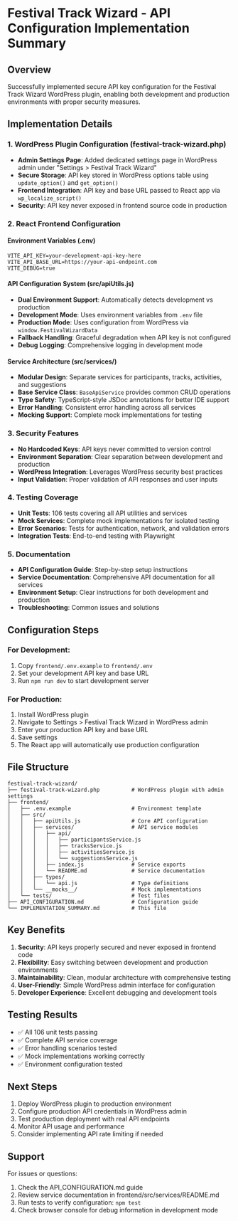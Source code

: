 # Festival Track Wizard - API Configuration Implementation Summary

## Overview
Successfully implemented secure API key configuration for the Festival Track Wizard WordPress plugin, enabling both development and production environments with proper security measures.

## Implementation Details

### 1. WordPress Plugin Configuration (festival-track-wizard.php)
- **Admin Settings Page**: Added dedicated settings page in WordPress admin under "Settings > Festival Track Wizard"
- **Secure Storage**: API key stored in WordPress options table using `update_option()` and `get_option()`
- **Frontend Integration**: API key and base URL passed to React app via `wp_localize_script()`
- **Security**: API key never exposed in frontend source code in production

### 2. React Frontend Configuration

#### Environment Variables (.env)
```env
VITE_API_KEY=your-development-api-key-here
VITE_API_BASE_URL=https://your-api-endpoint.com
VITE_DEBUG=true
```

#### API Configuration System (src/apiUtils.js)
- **Dual Environment Support**: Automatically detects development vs production
- **Development Mode**: Uses environment variables from `.env` file
- **Production Mode**: Uses configuration from WordPress via `window.FestivalWizardData`
- **Fallback Handling**: Graceful degradation when API key is not configured
- **Debug Logging**: Comprehensive logging in development mode

#### Service Architecture (src/services/)
- **Modular Design**: Separate services for participants, tracks, activities, and suggestions
- **Base Service Class**: `BaseApiService` provides common CRUD operations
- **Type Safety**: TypeScript-style JSDoc annotations for better IDE support
- **Error Handling**: Consistent error handling across all services
- **Mocking Support**: Complete mock implementations for testing

### 3. Security Features
- **No Hardcoded Keys**: API keys never committed to version control
- **Environment Separation**: Clear separation between development and production
- **WordPress Integration**: Leverages WordPress security best practices
- **Input Validation**: Proper validation of API responses and user inputs

### 4. Testing Coverage
- **Unit Tests**: 106 tests covering all API utilities and services
- **Mock Services**: Complete mock implementations for isolated testing
- **Error Scenarios**: Tests for authentication, network, and validation errors
- **Integration Tests**: End-to-end testing with Playwright

### 5. Documentation
- **API Configuration Guide**: Step-by-step setup instructions
- **Service Documentation**: Comprehensive API documentation for all services
- **Environment Setup**: Clear instructions for both development and production
- **Troubleshooting**: Common issues and solutions

## Configuration Steps

### For Development:
1. Copy `frontend/.env.example` to `frontend/.env`
2. Set your development API key and base URL
3. Run `npm run dev` to start development server

### For Production:
1. Install WordPress plugin
2. Navigate to Settings > Festival Track Wizard in WordPress admin
3. Enter your production API key and base URL
4. Save settings
5. The React app will automatically use production configuration

## File Structure
```
festival-track-wizard/
├── festival-track-wizard.php          # WordPress plugin with admin settings
├── frontend/
│   ├── .env.example                   # Environment template
│   ├── src/
│   │   ├── apiUtils.js                # Core API configuration
│   │   ├── services/                  # API service modules
│   │   │   ├── api/
│   │   │   │   ├── participantsService.js
│   │   │   │   ├── tracksService.js
│   │   │   │   ├── activitiesService.js
│   │   │   │   └── suggestionsService.js
│   │   │   ├── index.js               # Service exports
│   │   │   └── README.md              # Service documentation
│   │   ├── types/
│   │   │   └── api.js                 # Type definitions
│   │   └── __mocks__/                 # Mock implementations
│   └── tests/                         # Test files
├── API_CONFIGURATION.md               # Configuration guide
└── IMPLEMENTATION_SUMMARY.md          # This file
```

## Key Benefits
1. **Security**: API keys properly secured and never exposed in frontend code
2. **Flexibility**: Easy switching between development and production environments
3. **Maintainability**: Clean, modular architecture with comprehensive testing
4. **User-Friendly**: Simple WordPress admin interface for configuration
5. **Developer Experience**: Excellent debugging and development tools

## Testing Results
- ✅ All 106 unit tests passing
- ✅ Complete API service coverage
- ✅ Error handling scenarios tested
- ✅ Mock implementations working correctly
- ✅ Environment configuration tested

## Next Steps
1. Deploy WordPress plugin to production environment
2. Configure production API credentials in WordPress admin
3. Test production deployment with real API endpoints
4. Monitor API usage and performance
5. Consider implementing API rate limiting if needed

## Support
For issues or questions:
1. Check the API_CONFIGURATION.md guide
2. Review service documentation in frontend/src/services/README.md
3. Run tests to verify configuration: `npm test`
4. Check browser console for debug information in development mode
